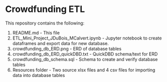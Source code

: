 # Crowdfunding ETL

This repository contains the following:

1. README.md - This file
2. ETL_Mini_Project_JDuBois_MCalvert.ipynb - Jupyter notebook to create dataframes and export data for new database.
3. crowdfunding_db_ERD.png - ERD of database tables
4. crowdfunding_db_ERD_quickDBD.txt - QuickDBD schema/text for ERD
5. crowdfunding_db_schema.sql - Schema to create and verify database tables
6. Resources folder - Two source xlsx files and 4 csv files for importing data into database tables
